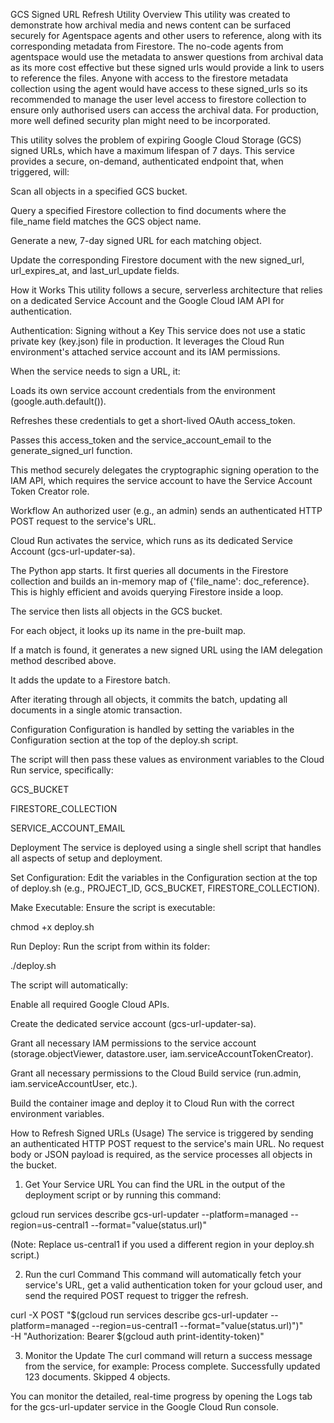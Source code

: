 GCS Signed URL Refresh Utility
Overview
This utility was created to demonstrate how archival media and news content can be surfaced securely for Agentspace agents and other users to reference, along with its corresponding metadata from Firestore. The no-code agents from agentspace would use the metadata to answer questions from archival data as its more cost effective but these signed urls would provide a link to users to reference the files. Anyone with access to the firestore metadata collection using the agent would have access to these signed_urls so its recommended to manage the user level access to firestore collection to ensure only authorised users can access the archival data. For production, more well defined security plan might need to be incorporated.

This utility solves the problem of expiring Google Cloud Storage (GCS) signed URLs, which have a maximum lifespan of 7 days. This service provides a secure, on-demand, authenticated endpoint that, when triggered, will:

Scan all objects in a specified GCS bucket.

Query a specified Firestore collection to find documents where the file_name field matches the GCS object name.

Generate a new, 7-day signed URL for each matching object.

Update the corresponding Firestore document with the new signed_url, url_expires_at, and last_url_update fields.

How it Works
This utility follows a secure, serverless architecture that relies on a dedicated Service Account and the Google Cloud IAM API for authentication.

Authentication: Signing without a Key
This service does not use a static private key (key.json) file in production. It leverages the Cloud Run environment's attached service account and its IAM permissions.

When the service needs to sign a URL, it:

Loads its own service account credentials from the environment (google.auth.default()).

Refreshes these credentials to get a short-lived OAuth access_token.

Passes this access_token and the service_account_email to the generate_signed_url function.

This method securely delegates the cryptographic signing operation to the IAM API, which requires the service account to have the Service Account Token Creator role.

Workflow
An authorized user (e.g., an admin) sends an authenticated HTTP POST request to the service's URL.

Cloud Run activates the service, which runs as its dedicated Service Account (gcs-url-updater-sa).

The Python app starts. It first queries all documents in the Firestore collection and builds an in-memory map of {'file_name': doc_reference}. This is highly efficient and avoids querying Firestore inside a loop.

The service then lists all objects in the GCS bucket.

For each object, it looks up its name in the pre-built map.

If a match is found, it generates a new signed URL using the IAM delegation method described above.

It adds the update to a Firestore batch.

After iterating through all objects, it commits the batch, updating all documents in a single atomic transaction.

Configuration
Configuration is handled by setting the variables in the Configuration section at the top of the deploy.sh script.

The script will then pass these values as environment variables to the Cloud Run service, specifically:

GCS_BUCKET

FIRESTORE_COLLECTION

SERVICE_ACCOUNT_EMAIL

Deployment
The service is deployed using a single shell script that handles all aspects of setup and deployment.

Set Configuration: Edit the variables in the Configuration section at the top of deploy.sh (e.g., PROJECT_ID, GCS_BUCKET, FIRESTORE_COLLECTION).

Make Executable: Ensure the script is executable:

chmod +x deploy.sh

Run Deploy: Run the script from within its folder:

./deploy.sh

The script will automatically:

Enable all required Google Cloud APIs.

Create the dedicated service account (gcs-url-updater-sa).

Grant all necessary IAM permissions to the service account (storage.objectViewer, datastore.user, iam.serviceAccountTokenCreator).

Grant all necessary permissions to the Cloud Build service (run.admin, iam.serviceAccountUser, etc.).

Build the container image and deploy it to Cloud Run with the correct environment variables.

How to Refresh Signed URLs (Usage)
The service is triggered by sending an authenticated HTTP POST request to the service's main URL. No request body or JSON payload is required, as the service processes all objects in the bucket.

1. Get Your Service URL
You can find the URL in the output of the deployment script or by running this command:

gcloud run services describe gcs-url-updater --platform=managed --region=us-central1 --format="value(status.url)"

(Note: Replace us-central1 if you used a different region in your deploy.sh script.)

2. Run the curl Command
This command will automatically fetch your service's URL, get a valid authentication token for your gcloud user, and send the required POST request to trigger the refresh.

curl -X POST "$(gcloud run services describe gcs-url-updater --platform=managed --region=us-central1 --format="value(status.url)")" \
-H "Authorization: Bearer $(gcloud auth print-identity-token)"

3. Monitor the Update
The curl command will return a success message from the service, for example:
Process complete. Successfully updated 123 documents. Skipped 4 objects.

You can monitor the detailed, real-time progress by opening the Logs tab for the gcs-url-updater service in the Google Cloud Run console.
